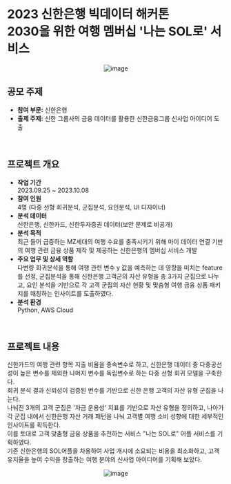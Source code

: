 # 2023 신한은행 빅데이터 해커톤 <br> 2030을 위한 여행 멤버십 '나는 SOL로' 서비스
<div align="center">
  
![image](https://github.com/jayjinnie/Finance-Analysis-for-Travel-Membership/assets/65335952/a9e95122-31c8-4ea6-b260-d798acafa702)
</div>

## 공모 주제
* **참여 부문:** 신한은행
* **출제 주제:** 신한 그룹사의 금융 데이터를 활용한 신한금융그룹 신사업 아이디어 도출

<br>

## 프로젝트 개요
* **작업 기간**<br>
  2023.09.25 ~ 2023.10.08
* **참여 인원** <br>
  4명 (다중 선형 회귀분석, 군집분석, 요인분석, UI 디자이너)
* **분석 데이터** <br>
  신한은행, 신한카드, 신한투자증권 데이터(보안 문제로 비공개)
* **분석 목적** <br>
  최근 들어 급증하는 MZ세대의 여행 수요를 충족시키기 위해 마이 데이터 연결 기반의 여행 관련 금융 상품 제작 및 제공하는 신한은행의 멤버십 서비스 개발
* **주요 업무 및 상세 역할** <br>
  다변량 회귀분석을 통해 여행 관련 변수 y 값을 예측하는 데 영향을 미치는 feature를 선정, 군집분석을 통해 신한은행 고객군의 자산 유형을 총 3가지 군집으로 나누고, 요인 분석을 기반으로 각 고객 군집의 자산 현황 및 맞춤형 여행 금융 상품 패키지를 매칭하는 인사이트를 도출하였다. 
* **분석 환경** <br>
  Python, AWS Cloud

<br>

## 프로젝트 내용
신한카드의 여행 관련 항목 지출 비율을 종속변수로 하고, 신한은행 데이터 중 다중공선성이 높은 변수를 제외한 나머지 변수를 독립변수로 하는 다중 선형 회귀 모델을 구축한다. <br> 회귀 분석 결과 신뢰성이 검증된 변수를 기반으로 신한 은행 고객의 자산 유형 군집을 나눈다. <br> 나눠진 3개의 고객 군집은 '자금 운용성' 지표를 기반으로 자산 유형을 정의하고, 나아가 각 군집 내에서 신한은행 자산 거래 패턴을 나눠 고객별 여행 소비 성향에 대한 세부적인 인사이트를 획득한다. <br> 이를 토대로 고객 맞춤형 금융 상품을 추천하는 서비스 "나는 SOL로" 어플 서비스를 기획하였다. <br> 기존 신한은행의 SOL어플을 차용하여 사업 개시에 소요되는 비용을 최소화하고, 고객 유지율을 높여 수익을 창출하는 여행 분야의 신사업 아이디어를 기획해 보았다.


<div align="center">
  
![image](https://github.com/jayjinnie/Finance-Analysis-for-Travel-Membership/assets/65335952/8c4b77dd-9c83-4779-966e-4be7bfe43646)
</div>

<br>
